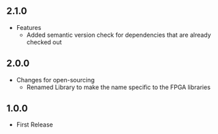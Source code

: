 ## 2.1.0
* Features
  * Added semantic version check for dependencies that are already checked out

## 2.0.0
* Changes for open-sourcing
  * Renamed Library to make the name specific to the FPGA libraries

## 1.0.0
* First Release
